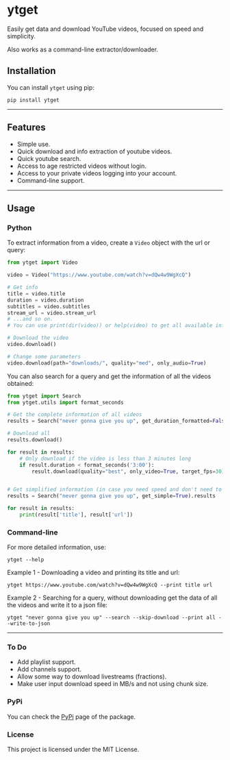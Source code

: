 # ytget

Easily get data and download YouTube videos, focused on speed and simplicity.

Also works as a command-line extractor/downloader.

## Installation

You can install `ytget` using pip:

```console
pip install ytget
```
---
## Features

- Simple use.
- Quick download and info extraction of youtube videos.
- Quick youtube search.
- Access to age restricted videos without login.
- Access to your private videos logging into your account.
- Command-line support.
---
## Usage

### Python

To extract information from a video, create a `Video` object with the url or query:
```python
from ytget import Video

video = Video("https://www.youtube.com/watch?v=dQw4w9WgXcQ")

# Get info
title = video.title
duration = video.duration
subtitles = video.subtitles
stream_url = video.stream_url
# ...and so on. 
# You can use print(dir(video)) or help(video) to get all available info and parameters.

# Download the video
video.download()

# Change some parameters
video.download(path="downloads/", quality="med", only_audio=True)
```

You can also search for a query and get the information of all the videos obtained:
```python
from ytget import Search
from ytget.utils import format_seconds

# Get the complete information of all videos
results = Search("never gonna give you up", get_duration_formatted=False).results

# Download all
results.download()

for result in results:
    # Only download if the video is less than 3 minutes long
    if result.duration < format_seconds('3:00'):
        result.download(quality="best", only_video=True, target_fps=30)


# Get simplified information (in case you need speed and don't need to download)
results = Search("never gonna give you up", get_simple=True).results

for result in results:
    print(result['title'], result['url'])
```

### Command-line
For more detailed information, use:
```console
ytget --help
```

Example 1 - Downloading a video and printing its title and url:
```console
ytget https://www.youtube.com/watch?v=dQw4w9WgXcQ --print title url
```

Example 2 - Searching for a query, without downloading get the data of all the videos and write it to a json file:
```console
ytget "never gonna give you up" --search --skip-download --print all --write-to-json
```
---
### To Do
- Add playlist support.
- Add channels support.
- Allow some way to download livestreams (fractions).
- Make user input download speed in MB/s and not using chunk size.

### PyPi

You can check the [PyPi](https://pypi.org/project/ytget/0.1.0/) page of the package.

### License

This project is licensed under the MIT License.
